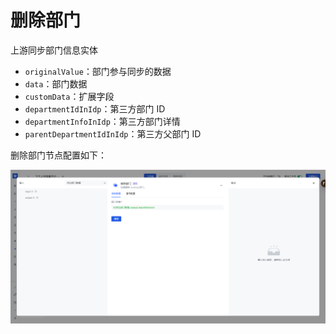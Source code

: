 # 删除部门

上游同步部门信息实体

- `originalValue`：部门参与同步的数据
- `data`：部门数据
- `customData`：扩展字段
- `departmentIdInIdp`：第三方部门 ID
- `departmentInfoInIdp`：第三方部门详情
- `parentDepartmentIdInIdp`：第三方父部门 ID

删除部门节点配置如下：

![](../../../static/C2pMbJm0HougRfx3Sukc7ksWnlf.png)
